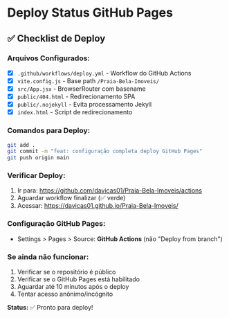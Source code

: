 # Deploy Status GitHub Pages

## ✅ Checklist de Deploy

### Arquivos Configurados:
- [x] `.github/workflows/deploy.yml` - Workflow do GitHub Actions
- [x] `vite.config.js` - Base path `/Praia-Bela-Imoveis/`
- [x] `src/App.jsx` - BrowserRouter com basename
- [x] `public/404.html` - Redirecionamento SPA
- [x] `public/.nojekyll` - Evita processamento Jekyll
- [x] `index.html` - Script de redirecionamento

### Comandos para Deploy:
```bash
git add .
git commit -m "feat: configuração completa deploy GitHub Pages"  
git push origin main
```

### Verificar Deploy:
1. Ir para: https://github.com/davicas01/Praia-Bela-Imoveis/actions
2. Aguardar workflow finalizar (✅ verde)
3. Acessar: https://davicas01.github.io/Praia-Bela-Imoveis/

### Configuração GitHub Pages:
- Settings > Pages > Source: **GitHub Actions** (não "Deploy from branch")

### Se ainda não funcionar:
1. Verificar se o repositório é público
2. Verificar se o GitHub Pages está habilitado
3. Aguardar até 10 minutos após o deploy
4. Tentar acesso anônimo/incógnito

**Status:** ✅ Pronto para deploy!
